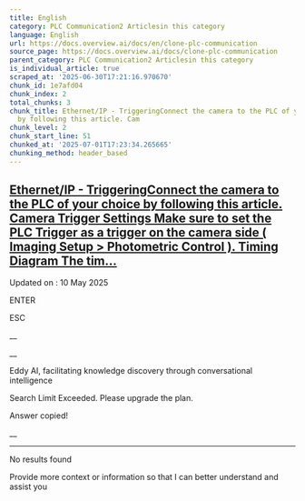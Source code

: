 ```yaml
---
title: English
category: PLC Communication2 Articlesin this category
language: English
url: https://docs.overview.ai/docs/en/clone-plc-communication
source_page: https://docs.overview.ai/docs/clone-plc-communication
parent_category: PLC Communication2 Articlesin this category
is_individual_article: true
scraped_at: '2025-06-30T17:21:16.970670'
chunk_id: 1e7afd04
chunk_index: 2
total_chunks: 3
chunk_title: Ethernet/IP - TriggeringConnect the camera to the PLC of your choice
  by following this article. Cam
chunk_level: 2
chunk_start_line: 51
chunked_at: '2025-07-01T17:23:34.265665'
chunking_method: header_based
---
```


## [Ethernet/IP - TriggeringConnect the camera to the PLC of your choice by following this article. Camera Trigger Settings Make sure to set the PLC Trigger as a trigger on the camera side \( Imaging Setup > Photometric Control \). Timing Diagram The tim...](/docs/trigger-using-a-plc-ethernet-1)

Updated on : 10 May 2025

ENTER

ESC

 __

__

Eddy AI, facilitating knowledge discovery through conversational intelligence

Search Limit Exceeded. Please upgrade the plan.

Answer copied\!

__

__ __

No results found

Provide more context or information so that I can better understand and assist you
